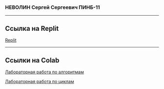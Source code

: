 ### НЕВОЛИН Сергей Сергеевич ПИНБ-11

---

Ссылка на Replit
-
[Replit](https://replit.com/@Jhin4?showcase=1)

---

Ссылки на Colab 
-
[Лабораторная работа по алгоритмам](https://colab.research.google.com/drive/1e5dd-ANZHbVxSvs36kI3Rib1cUH1weSt?usp=sharing)

[Лабораторная работа по циклам](https://colab.research.google.com/drive/1ht7l69uKCT9mcCM_MVtPQwdqC67kLDVh?usp=sharing)
